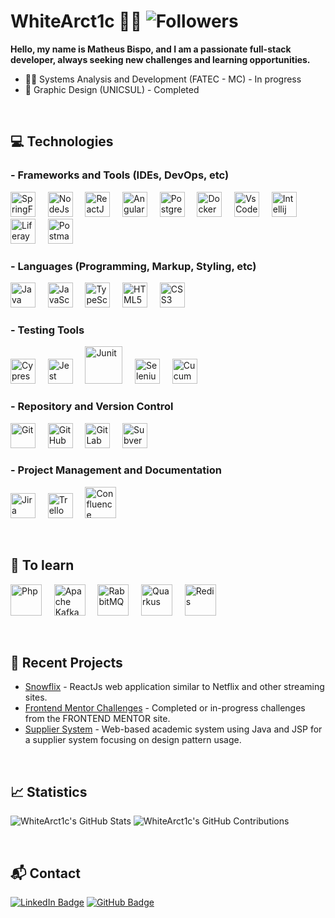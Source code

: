 # WhiteArct1c 👨‍💻 ![Followers](https://img.shields.io/github/followers/WhiteArct1c?style=social)

**Hello, my name is Matheus Bispo, and I am a passionate full-stack developer, always seeking new challenges and learning opportunities.**

- 👨‍💻 Systems Analysis and Development (FATEC - MC) - In progress
- 🎨 Graphic Design (UNICSUL) - Completed

&nbsp;

## 💻 Technologies

### - Frameworks and Tools (IDEs, DevOps, etc)
<p align="left">
  <img src="https://cdn.jsdelivr.net/gh/devicons/devicon/icons/spring/spring-original.svg" alt="SpringFramework" width="40" height="40"/>
  &nbsp;&nbsp;&nbsp;
  <img src="https://cdn.jsdelivr.net/gh/devicons/devicon/icons/nodejs/nodejs-original.svg" alt="NodeJs" width="40" height="40"/>
  &nbsp;&nbsp;&nbsp;
  <img src="https://cdn.jsdelivr.net/gh/devicons/devicon/icons/react/react-original.svg" alt="ReactJS" width="40" height="40"/>
  &nbsp;&nbsp;&nbsp;
  <img src="https://cdn.jsdelivr.net/gh/devicons/devicon/icons/angularjs/angularjs-original.svg" alt="AngularJS" width="40" height="40"/>
  &nbsp;&nbsp;&nbsp;
  <img src="https://cdn.jsdelivr.net/gh/devicons/devicon/icons/postgresql/postgresql-original.svg" alt="PostgreSQL" width="40" height="40"/>
  &nbsp;&nbsp;&nbsp;
  <img src="https://cdn.jsdelivr.net/gh/devicons/devicon/icons/docker/docker-original.svg" alt="Docker" width="40" height="40"/>
  &nbsp;&nbsp;&nbsp;
  <img src="https://cdn.jsdelivr.net/gh/devicons/devicon/icons/vscode/vscode-original.svg" alt="VsCode" width="40" height="40"/>
  &nbsp;&nbsp;&nbsp;
  <img src="https://cdn.jsdelivr.net/gh/devicons/devicon/icons/intellij/intellij-original.svg" alt="Intellij" width="40" height="40"/>
  &nbsp;&nbsp;&nbsp;
  <img src="https://www.vectorlogo.zone/logos/liferay/liferay-icon.svg" alt="Liferay" width="40" height="40"/>
  &nbsp;&nbsp;&nbsp;
  <img src="https://cdn.jsdelivr.net/gh/devicons/devicon@latest/icons/postman/postman-original.svg" alt="Postman" width="40" height="40"/>  
</p>


### - Languages (Programming, Markup, Styling, etc)
<p align="left">
  <img src="https://cdn.jsdelivr.net/gh/devicons/devicon/icons/java/java-original.svg" alt="Java" width="40" height="40"/>
  &nbsp;&nbsp;&nbsp;
  <img src="https://cdn.jsdelivr.net/gh/devicons/devicon/icons/javascript/javascript-original.svg" alt="JavaScript" width="40" height="40"/>
  &nbsp;&nbsp;&nbsp;
  <img src="https://cdn.jsdelivr.net/gh/devicons/devicon/icons/typescript/typescript-original.svg" alt="TypeScript" width="40" height="40"/>
  &nbsp;&nbsp;&nbsp;
  <img src="https://cdn.jsdelivr.net/gh/devicons/devicon/icons/html5/html5-original.svg" alt="HTML5" width="40" height="40"/>
  &nbsp;&nbsp;&nbsp;
  <img src="https://cdn.jsdelivr.net/gh/devicons/devicon/icons/css3/css3-original.svg" alt="CSS3" width="40" height="40"/>
  &nbsp;&nbsp;&nbsp;
</p>

### - Testing Tools
<p align="left">
  <img src="https://cdn.jsdelivr.net/gh/devicons/devicon@latest/icons/cypressio/cypressio-original.svg" alt="CypressIo" width="40" height="40"/>
  &nbsp;&nbsp;&nbsp;
  <img src="https://cdn.jsdelivr.net/gh/devicons/devicon@latest/icons/jest/jest-plain.svg" alt="Jest" width="40" height="40"/>
  &nbsp;&nbsp;&nbsp;
  <img src="https://cdn.jsdelivr.net/gh/devicons/devicon@latest/icons/junit/junit-plain-wordmark.svg" alt="Junit" width="60" height="60" />
  &nbsp;&nbsp;&nbsp;
  <img src="https://cdn.jsdelivr.net/gh/devicons/devicon@latest/icons/selenium/selenium-original.svg" alt="Selenium" width="40" height="40" />
  &nbsp;&nbsp;&nbsp;
  <img src="https://cdn.jsdelivr.net/gh/devicons/devicon@latest/icons/cucumber/cucumber-plain.svg" alt="Cucumber" width="40" height="40"/>
  &nbsp;&nbsp;&nbsp;
</p>

### - Repository and Version Control
<p align="left">
  <img src="https://cdn.jsdelivr.net/gh/devicons/devicon/icons/git/git-original.svg" alt="Git" width="40" height="40"/>
  &nbsp;&nbsp;&nbsp;
  <img src="https://cdn.jsdelivr.net/gh/devicons/devicon/icons/github/github-original.svg" alt="GitHub" width="40" height="40"/>
  &nbsp;&nbsp;&nbsp;
  <img src="https://cdn.jsdelivr.net/gh/devicons/devicon/icons/gitlab/gitlab-original.svg" alt="GitLab" width="40" height="40"/>
  &nbsp;&nbsp;&nbsp;
  <img src="https://cdn.jsdelivr.net/gh/devicons/devicon@latest/icons/subversion/subversion-original.svg" alt="Subversion" width="40" height="40"/>
</p>

### - Project Management and Documentation
<p align="left">
  <img src="https://cdn.jsdelivr.net/gh/devicons/devicon/icons/jira/jira-original.svg" alt="Jira" width="40" height="40"/>
  &nbsp;&nbsp;&nbsp;
  <img src="https://cdn.jsdelivr.net/gh/devicons/devicon/icons/trello/trello-plain.svg" alt="Trello" width="40" height="40"/>
  &nbsp;&nbsp;&nbsp;
  <img src="https://cdn.jsdelivr.net/gh/devicons/devicon@latest/icons/confluence/confluence-plain-wordmark.svg"  alt="Confluence" width="50" height="50"/>
</p>

&nbsp;&nbsp;
  
##  📕 To learn
<p align="left">
  <img src="https://cdn.jsdelivr.net/gh/devicons/devicon@latest/icons/php/php-original.svg" alt="Php" width="50" height="50"/>
  &nbsp;&nbsp;&nbsp;
  <img src="https://cdn.jsdelivr.net/gh/devicons/devicon@latest/icons/apachekafka/apachekafka-original.svg" alt="Apache Kafka" width="50" height="50"/>
  &nbsp;&nbsp;&nbsp;
  <img src="https://cdn.jsdelivr.net/gh/devicons/devicon@latest/icons/rabbitmq/rabbitmq-original.svg"  alt="RabbitMQ" width="50" height="50"/>
  &nbsp;&nbsp;&nbsp;
  <img src="https://cdn.jsdelivr.net/gh/devicons/devicon@latest/icons/quarkus/quarkus-original.svg" alt="Quarkus" width="50" height="50"/>
  &nbsp;&nbsp;&nbsp;
  <img src="https://cdn.jsdelivr.net/gh/devicons/devicon@latest/icons/redis/redis-plain-wordmark.svg" alt="Redis" width="50" height="50"/>
  &nbsp;&nbsp;&nbsp;
</p>

&nbsp;&nbsp;


## 🚀 Recent Projects

- [Snowflix](https://github.com/WhiteArct1c/snowflix) - ReactJs web application similar to Netflix and other streaming sites.
- [Frontend Mentor Challenges](https://github.com/WhiteArct1c/FRONTEND-MENTOR-CHALLENGES) - Completed or in-progress challenges from the FRONTEND MENTOR site.
- [Supplier System](https://github.com/WhiteArct1c/ProjetoES3-SistemaFornecedor) - Web-based academic system using Java and JSP for a supplier system focusing on design pattern usage.

&nbsp;&nbsp;


## 📈 Statistics
  ![WhiteArct1c's GitHub Stats](https://github-readme-stats.vercel.app/api?username=WhiteArct1c&show_icons=true&theme=radical)
  ![WhiteArct1c's GitHub Contributions](https://github-readme-streak-stats.herokuapp.com/?user=WhiteArct1c&theme=radical)


&nbsp;&nbsp;

## 📬 Contact

[![LinkedIn Badge](https://img.shields.io/badge/-WhiteArct1c-blue?style=flat-square&logo=Linkedin&logoColor=white&link=https://www.linkedin.com/in/whitearct1c/)](https://www.linkedin.com/in/whitearct1c/)
[![GitHub Badge](https://img.shields.io/badge/-WhiteArct1c-grey?style=flat-square&logo=github&logoColor=white&link=https://github.com/WhiteArct1c)](https://github.com/WhiteArct1c)
